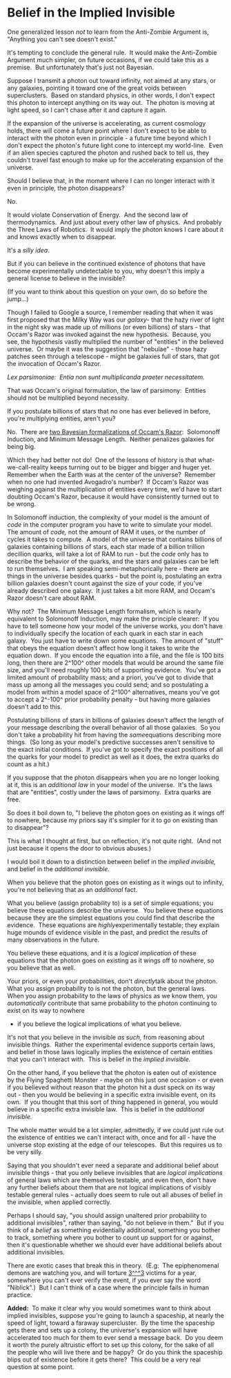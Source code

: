 
# Belief in the Implied Invisible

One generalized lesson *not* to learn from the Anti-Zombie Argument
is, "Anything you can't see doesn't exist."

It's tempting to conclude the general rule.  It would make the
Anti-Zombie Argument much simpler, on future occasions, if we could
take this as a premise.  But unfortunately that's just not
Bayesian.

Suppose I transmit a photon out toward infinity, not aimed at any
stars, or any galaxies, pointing it toward one of the great voids
between superclusters.  Based on standard physics, in other words,
I don't expect this photon to intercept anything on its way out. 
The photon is moving at light speed, so I can't chase after it and
capture it again.

If the expansion of the universe is accelerating, as current
cosmology holds, there will come a future point where I don't
expect to be able to interact with the photon even in principle - a
future time beyond which I don't expect the photon's future light
cone to intercept my world-line.  Even if an alien species captured
the photon and rushed back to tell us, they couldn't travel fast
enough to make up for the accelerating expansion of the universe.

Should I believe that, in the moment where I can no longer interact
with it even in principle, the photon disappears?

No.

It would violate Conservation of Energy.  And the second law of
thermodynamics.  And just about every other law of physics.  And
probably the Three Laws of Robotics.  It would imply the photon
knows I care about it and knows exactly when to disappear.

It's a *silly idea*.

But if you can believe in the continued existence of photons that
have become experimentally undetectable to you, why doesn't this
imply a general license to believe in the invisible?

(If you want to think about this question on your own, do so before
the jump...)

Though I failed to Google a source, I remember reading that when it
was first proposed that the Milky Way was our *galaxy*- that the
hazy river of light in the night sky was made up of millions (or
even billions) of stars - that Occam's Razor was invoked against
the new hypothesis.  Because, you see, the hypothesis vastly
multiplied the number of "entities" in the believed universe.  Or
maybe it was the suggestion that "nebulae" - those hazy patches
seen through a telescope - might be galaxies full of stars, that
got the invocation of Occam's Razor.

*Lex parsimoniae:  Entia non sunt multiplicanda praeter necessitatem.*

That was Occam's original formulation, the law of parsimony: 
Entities should not be multiplied beyond necessity.

If you postulate billions of stars that no one has ever believed in
before, you're multiplying entities, aren't you?

No.  There are
[two Bayesian formalizations of Occam's Razor](/lw/jp/occams_razor/): 
Solomonoff Induction, and Minimum Message Length.  Neither
penalizes galaxies for being big.

Which they had better not do!  One of the lessons of history is
that what-we-call-reality keeps turning out to be bigger and bigger
and huger yet.  Remember when the Earth was at the center of the
universe?  Remember when no one had invented Avogadro's number?  If
Occam's Razor was weighing against the multiplication of entities
every time, we'd have to start doubting Occam's Razor, because it
would have consistently turned out to be wrong.

In Solomonoff induction, the complexity of your model is the amount
of *code* in the computer program you have to write to simulate
your model.  The amount of *code,* not the amount of RAM it uses,
or the number of cycles it takes to compute.  A model of the
universe that contains billions of galaxies containing billions of
stars, each star made of a billion trillion decillion quarks, will
take a lot of RAM to run - but the *code* only has to describe the
behavior of the quarks, and the stars and galaxies can be left to
run themselves.  I am speaking semi-metaphorically here - there are
things in the universe besides quarks - but the point is,
postulating an extra billion galaxies doesn't count against the
size of your code, if you've already described one galaxy.  It just
takes a bit more RAM, and Occam's Razor doesn't care about RAM.

Why not?  The Minimum Message Length formalism, which is nearly
equivalent to Solomonoff Induction, may make the principle
clearer:  If you have to tell someone how your model of the
universe works, you don't have to individually specify the location
of each quark in each star in each galaxy.  You just have to write
down some equations.  The amount of "stuff" that obeys the equation
doesn't affect how long it takes to write the equation down.  If
you encode the equation into a file, and the file is 100 bits long,
then there are 2^100^ other models that would be around the same
file size, and you'll need roughly 100 bits of supporting
evidence.  You've got a limited amount of probability mass; and a
priori, you've got to divide that mass up among all the messages
you could send; and so postulating a model from within a model
space of 2^100^ alternatives, means you've got to accept a 2^-100^
prior probability penalty - but having more galaxies doesn't add to
this.

Postulating billions of stars in billions of galaxies doesn't
affect the length of your message describing the overall behavior
of all those galaxies.  So you don't take a probability hit from
having the *same*equations describing more things.  (So long as
your model's predictive successes aren't sensitive to the exact
initial conditions.  If you've got to specify the exact positions
of all the quarks for your model to predict as well as it does, the
extra quarks do count as a hit.)

If you suppose that the photon disappears when you are no longer
looking at it, this is an *additional law* in your model of the
universe.  It's the laws that are "entities", costly under the laws
of parsimony.  Extra quarks are free.

So does it boil down to, "I believe the photon goes on existing as
it wings off to nowhere, because my priors say it's simpler for it
to go on existing than to disappear"?

This is what I thought at first, but on reflection, it's not quite
right.  (And not just because it opens the door to obvious
abuses.)

I would boil it down to a distinction between belief in the
*implied invisible,* and belief in the *additional invisible.*

When you believe that the photon goes on existing as it wings out
to infinity, you're not believing that as an *additional* fact.

What you believe (assign probability to) is a set of simple
equations; you believe these equations describe the universe.  You
believe these equations because they are the simplest equations you
could find that describe the evidence.  These equations are
*highly*experimentally testable; they explain huge mounds of
evidence visible in the past, and predict the results of many
observations in the future.

You believe these equations, and it is a *logical implication* of
these equations that the photon goes on existing as it wings off to
nowhere, so you believe that as well.

Your priors, or even your probabilities, don't *directly*talk about
the photon.  What you assign probability to is not the photon, but
the general laws.  When you assign probability to the laws of
physics as we know them, you *automatically* contribute that same
probability to the photon continuing to exist on its way to nowhere
- if you believe the logical implications of what you believe.

It's not that you believe in the invisible *as such,* from
reasoning about invisible things.  Rather the experimental evidence
supports certain laws, and belief in those laws logically implies
the existence of certain entities that you can't interact with. 
This is belief in the *implied invisible.*

On the other hand, if you believe that the photon is eaten out of
existence by the Flying Spaghetti Monster - maybe on this just one
occasion - or even if you believed without reason that the photon
hit a dust speck on its way out - then you would be believing in a
specific extra invisible event, on its own.  If you thought that
this sort of thing happened in general, you would believe in a
specific extra invisible law.  This is belief in the
*additional invisible.*

The whole matter would be a lot simpler, admittedly, if we could
just rule out the existence of entities we can't interact with,
once and for all - have the universe stop existing at the edge of
our telescopes.  But this requires us to be very silly.

Saying that you shouldn't ever need a separate and additional
belief about invisible things - that you only believe invisibles
that are *logical implications* of general laws which are
themselves testable, and even then, don't have any further beliefs
about them that are not logical implications of visibly testable
general rules - actually does seem to rule out all abuses of belief
in the invisible, when applied correctly.

Perhaps I should say, "you should assign unaltered prior
probability to additional invisibles", rather than saying, "do not
believe in them."  But if you think of a *belief* as something
evidentially additional, something you bother to track, something
where you bother to count up support for or against, then it's
questionable whether we should ever have additional beliefs about
additional invisibles.

There are exotic cases that break this in theory.  (E.g:  The
epiphenomenal demons are watching you, and will torture
[3\^\^\^3](/lw/kd/pascals_mugging_tiny_probabilities_of_vast/)
victims for a year, somewhere you can't ever verify the event, if
you ever say the word "Niblick".)  But I can't think of a case
where the principle fails in human practice.

**Added:**  To make it clear why you would sometimes want to think
about implied invisibles, suppose you're going to launch a
spaceship, at nearly the speed of light, toward a faraway
supercluster.  By the time the spaceship gets there and sets up a
colony, the universe's expansion will have accelerated too much for
them to ever send a message back.  Do you deem it worth the purely
altruistic effort to set up this colony, for the sake of all the
people who will live there and be happy?  Or do you think the
spaceship blips out of existence before it gets there?  This could
be a very real question at some point.
